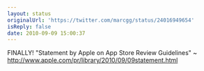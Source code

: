 ```yaml
---
layout: status
originalUrl: 'https://twitter.com/marcgg/status/24016949654'
isReply: false
date: 2010-09-09 15:00:37
---
```


FINALLY! "Statement by Apple on App Store Review Guidelines" ~ http://www.apple.com/pr/library/2010/09/09statement.html
